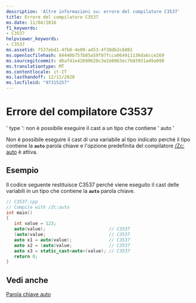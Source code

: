 ```yaml
---
description: 'Altre informazioni su: errore del compilatore C3537'
title: Errore del compilatore C3537
ms.date: 11/04/2016
f1_keywords:
- C3537
helpviewer_keywords:
- C3537
ms.assetid: f537ebd1-4fb0-4e09-a453-4f38db2c6881
ms.openlocfilehash: 84440b757b85a59f87fcca064911136da6cce269
ms.sourcegitcommit: d6af41e42699628c3e2e6063ec7b03931a49a098
ms.translationtype: MT
ms.contentlocale: it-IT
ms.lasthandoff: 12/11/2020
ms.locfileid: "97315257"
---
```

# <a name="compiler-error-c3537"></a>Errore del compilatore C3537

' type ': non è possibile eseguire il cast a un tipo che contiene ' auto '

Non è possibile eseguire il cast di una variabile al tipo indicato perché il tipo contiene la **`auto`** parola chiave e l'opzione predefinita del compilatore [/Zc: auto](../../build/reference/zc-auto-deduce-variable-type.md) è attiva.

## <a name="example"></a>Esempio

Il codice seguente restituisce C3537 perché viene eseguito il cast delle variabili in un tipo che contiene la **`auto`** parola chiave.

```cpp
// C3537.cpp
// Compile with /Zc:auto
int main()
{
   int value = 123;
   auto(value);                        // C3537
   (auto)value;                        // C3537
   auto x1 = auto(value);              // C3537
   auto x2 = (auto)value;              // C3537
   auto x3 = static_cast<auto>(value); // C3537
   return 0;
}
```

## <a name="see-also"></a>Vedi anche

[Parola chiave auto](../../cpp/auto-cpp.md)
